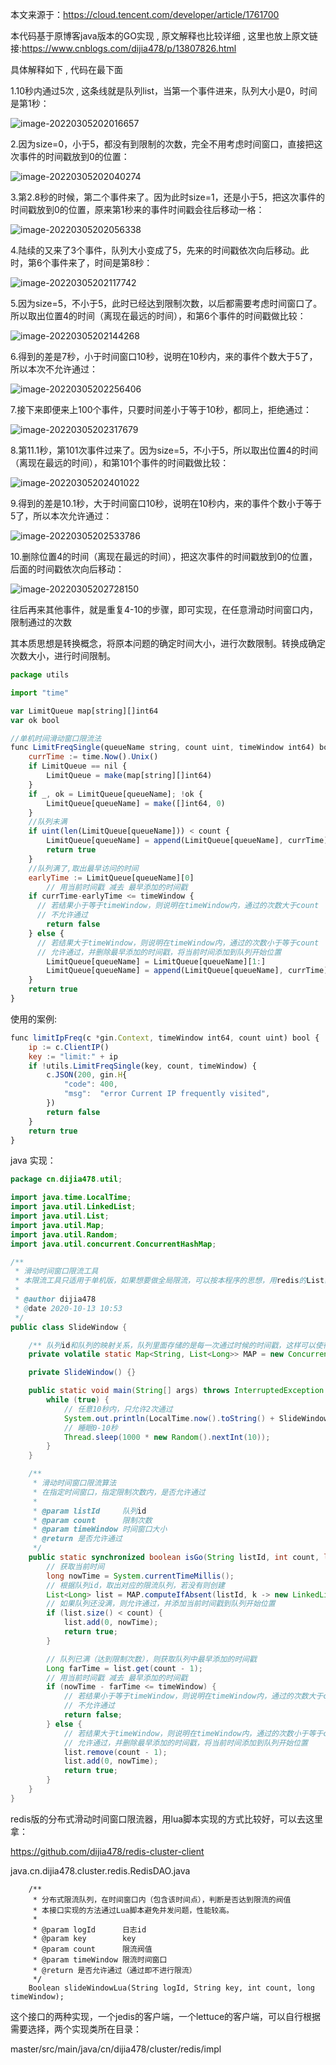 

本文来源于：https://cloud.tencent.com/developer/article/1761700



本代码基于原博客java版本的GO实现 , 原文解释也比较详细 , 这里也放上原文链接:https://www.cnblogs.com/dijia478/p/13807826.html

具体解释如下 , 代码在最下面

1.10秒内通过5次 , 这条线就是队列list，当第一个事件进来，队列大小是0，时间是第1秒：

![image-20220305202016657](assets/image-20220305202016657.png)

 2.因为size=0，小于5，都没有到限制的次数，完全不用考虑时间窗口，直接把这次事件的时间戳放到0的位置：

![image-20220305202040274](assets/image-20220305202040274.png)

3.第2.8秒的时候，第二个事件来了。因为此时size=1，还是小于5，把这次事件的时间戳放到0的位置，原来第1秒来的事件时间戳会往后移动一格：

![image-20220305202056338](assets/image-20220305202056338.png)

4.陆续的又来了3个事件，队列大小变成了5，先来的时间戳依次向后移动。此时，第6个事件来了，时间是第8秒：

![image-20220305202117742](assets/image-20220305202117742.png)

5.因为size=5，不小于5，此时已经达到限制次数，以后都需要考虑时间窗口了。所以取出位置4的时间（离现在最远的时间），和第6个事件的时间戳做比较：

![image-20220305202144268](assets/image-20220305202144268.png)

6.得到的差是7秒，小于时间窗口10秒，说明在10秒内，来的事件个数大于5了，所以本次不允许通过：

![image-20220305202256406](assets/image-20220305202256406.png)

7.接下来即便来上100个事件，只要时间差小于等于10秒，都同上，拒绝通过：

![image-20220305202317679](assets/image-20220305202317679.png)

8.第11.1秒，第101次事件过来了。因为size=5，不小于5，所以取出位置4的时间（离现在最远的时间），和第101个事件的时间戳做比较：

![image-20220305202401022](assets/image-20220305202401022.png)

9.得到的差是10.1秒，大于时间窗口10秒，说明在10秒内，来的事件个数小于等于5了，所以本次允许通过：

![image-20220305202533786](assets/image-20220305202533786.png)

10.删除位置4的时间（离现在最远的时间），把这次事件的时间戳放到0的位置，后面的时间戳依次向后移动：

![image-20220305202728150](assets/image-20220305202728150.png)

往后再来其他事件，就是重复4-10的步骤，即可实现，在任意滑动时间窗口内，限制通过的次数

其本质思想是转换概念，将原本问题的确定时间大小，进行次数限制。转换成确定次数大小，进行时间限制。

```javascript
package utils

import "time"

var LimitQueue map[string][]int64
var ok bool

//单机时间滑动窗口限流法
func LimitFreqSingle(queueName string, count uint, timeWindow int64) bool {
    currTime := time.Now().Unix()
    if LimitQueue == nil {
        LimitQueue = make(map[string][]int64)
    }
    if _, ok = LimitQueue[queueName]; !ok {
        LimitQueue[queueName] = make([]int64, 0)
    }
    //队列未满
    if uint(len(LimitQueue[queueName])) < count {
        LimitQueue[queueName] = append(LimitQueue[queueName], currTime)
        return true
    }
    //队列满了,取出最早访问的时间
    earlyTime := LimitQueue[queueName][0]
		// 用当前时间戳 减去 最早添加的时间戳
    if currTime-earlyTime <= timeWindow {
      // 若结果小于等于timeWindow，则说明在timeWindow内，通过的次数大于count
      // 不允许通过
        return false
    } else {
      // 若结果大于timeWindow，则说明在timeWindow内，通过的次数小于等于count
      // 允许通过，并删除最早添加的时间戳，将当前时间添加到队列开始位置
        LimitQueue[queueName] = LimitQueue[queueName][1:]
        LimitQueue[queueName] = append(LimitQueue[queueName], currTime)
    }
    return true
}
```

 使用的案例:

```javascript
func limitIpFreq(c *gin.Context, timeWindow int64, count uint) bool {
    ip := c.ClientIP()
    key := "limit:" + ip
    if !utils.LimitFreqSingle(key, count, timeWindow) {
        c.JSON(200, gin.H{
            "code": 400,
            "msg":  "error Current IP frequently visited",
        })
        return false
    }
    return true
}
```

java 实现：

```java
package cn.dijia478.util;

import java.time.LocalTime;
import java.util.LinkedList;
import java.util.List;
import java.util.Map;
import java.util.Random;
import java.util.concurrent.ConcurrentHashMap;

/**
 * 滑动时间窗口限流工具
 * 本限流工具只适用于单机版，如果想要做全局限流，可以按本程序的思想，用redis的List结构去实现
 *
 * @author dijia478
 * @date 2020-10-13 10:53
 */
public class SlideWindow {

    /** 队列id和队列的映射关系，队列里面存储的是每一次通过时候的时间戳，这样可以使得程序里有多个限流队列 */
    private volatile static Map<String, List<Long>> MAP = new ConcurrentHashMap<>();

    private SlideWindow() {}

    public static void main(String[] args) throws InterruptedException {
        while (true) {
            // 任意10秒内，只允许2次通过
            System.out.println(LocalTime.now().toString() + SlideWindow.isGo("ListId", 2, 10000L));
            // 睡眠0-10秒
            Thread.sleep(1000 * new Random().nextInt(10));
        }
    }

    /**
     * 滑动时间窗口限流算法
     * 在指定时间窗口，指定限制次数内，是否允许通过
     *
     * @param listId     队列id
     * @param count      限制次数
     * @param timeWindow 时间窗口大小
     * @return 是否允许通过
     */
    public static synchronized boolean isGo(String listId, int count, long timeWindow) {
        // 获取当前时间
        long nowTime = System.currentTimeMillis();
        // 根据队列id，取出对应的限流队列，若没有则创建
        List<Long> list = MAP.computeIfAbsent(listId, k -> new LinkedList<>());
        // 如果队列还没满，则允许通过，并添加当前时间戳到队列开始位置
        if (list.size() < count) {
            list.add(0, nowTime);
            return true;
        }

        // 队列已满（达到限制次数），则获取队列中最早添加的时间戳
        Long farTime = list.get(count - 1);
        // 用当前时间戳 减去 最早添加的时间戳
        if (nowTime - farTime <= timeWindow) {
            // 若结果小于等于timeWindow，则说明在timeWindow内，通过的次数大于count
            // 不允许通过
            return false;
        } else {
            // 若结果大于timeWindow，则说明在timeWindow内，通过的次数小于等于count
            // 允许通过，并删除最早添加的时间戳，将当前时间添加到队列开始位置
            list.remove(count - 1);
            list.add(0, nowTime);
            return true;
        }
    }
}
```



redis版的分布式滑动时间窗口限流器，用lua脚本实现的方式比较好，可以去这里拿：

https://github.com/dijia478/redis-cluster-client

java.cn.dijia478.cluster.redis.RedisDAO.java

```
    /**
     * 分布式限流队列，在时间窗口内（包含该时间点），判断是否达到限流的阀值
     * 本接口实现的方法通过Lua脚本避免并发问题，性能较高。
     *
     * @param logId      日志id
     * @param key        key
     * @param count      限流阀值
     * @param timeWindow 限流时间窗口
     * @return 是否允许通过（通过即不进行限流）
     */
    Boolean slideWindowLua(String logId, String key, int count, long timeWindow);
```

这个接口的两种实现，一个jedis的客户端，一个lettuce的客户端，可以自行根据需要选择，两个实现类所在目录： 

master/src/main/java/cn/dijia478/cluster/redis/impl

